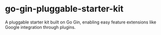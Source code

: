 # go-gin-pluggable-starter-kit
A pluggable starter kit built on Go Gin, enabling easy feature extensions like Google integration through plugins.
